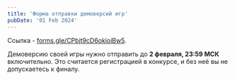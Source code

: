 ```yaml
---
title: 'Форма отправки демоверсий игр'
pubDate: '01 Feb 2024'
---
```


Ссылка - [forms.gle/CPbjt9cD6okioiBw5](https://forms.gle/CPbjt9cD6okioiBw5).

Демоверсию своей игры нужно отправить до **2 февраля, 23:59 МСК** включительно. Это считается регистрацией в конкурсе, и без неё вы не допускаетесь к финалу.

